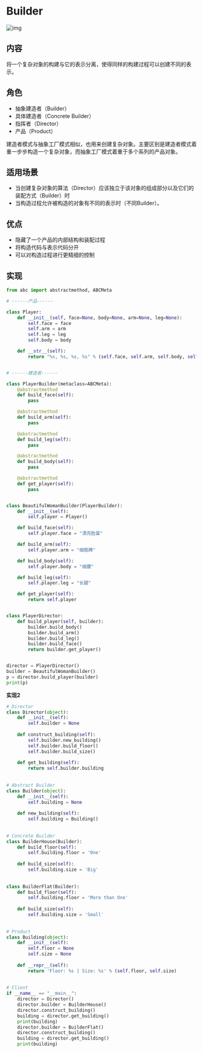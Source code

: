 # Builder

![img](https://images2017.cnblogs.com/blog/1168194/201711/1168194-20171118142258468-1405473139.png)

## 内容

将一个复杂对象的构建与它的表示分离，使得同样的构建过程可以创建不同的表示。

## 角色

- 抽象建造者（Builder）
- 具体建造者（Concrete Builder）
- 指挥者（Director）
- 产品（Product）

建造者模式与抽象工厂模式相似，也用来创建复杂对象。主要区别是建造者模式着重一步步构造一个复杂对象，而抽象工厂模式着重于多个系列的产品对象。

## 适用场景

- 当创建复杂对象的算法（Director）应该独立于该对象的组成部分以及它们的装配方式（Builder）时
- 当构造过程允许被构造的对象有不同的表示时（不同Builder）。

## 优点

- 隐藏了一个产品的内部结构和装配过程
- 将构造代码与表示代码分开
- 可以对构造过程进行更精细的控制

## 实现

```python
from abc import abstractmethod, ABCMeta

# ------产品------

class Player:
    def __init__(self, face=None, body=None, arm=None, leg=None):
        self.face = face
        self.arm = arm
        self.leg = leg
        self.body = body

    def __str__(self):
        return "%s, %s, %s, %s" % (self.face, self.arm, self.body, self.leg)


# ------建造者------

class PlayerBuilder(metaclass=ABCMeta):
    @abstractmethod
    def build_face(self):
        pass

    @abstractmethod
    def build_arm(self):
        pass

    @abstractmethod
    def build_leg(self):
        pass

    @abstractmethod
    def build_body(self):
        pass

    @abstractmethod
    def get_player(self):
        pass


class BeautifulWomanBuilder(PlayerBuilder):
    def __init__(self):
        self.player = Player()

    def build_face(self):
        self.player.face = "漂亮脸蛋"

    def build_arm(self):
        self.player.arm = "细胳膊"

    def build_body(self):
        self.player.body = "细腰"

    def build_leg(self):
        self.player.leg = "长腿"

    def get_player(self):
        return self.player


class PlayerDirector:
    def build_player(self, builder):
        builder.build_body()
        builder.build_arm()
        builder.build_leg()
        builder.build_face()
        return builder.get_player()


director = PlayerDirector()
builder = BeautifulWomanBuilder()
p = director.build_player(builder)
print(p)
```

**实现2**

```python
# Director
class Director(object):
    def __init__(self):
        self.builder = None
 
    def construct_building(self):
        self.builder.new_building()
        self.builder.build_floor()
        self.builder.build_size()
 
    def get_building(self):
        return self.builder.building
 
 
# Abstract Builder
class Builder(object):
    def __init__(self):
        self.building = None
 
    def new_building(self):
        self.building = Building()
 
 
# Concrete Builder
class BuilderHouse(Builder):
    def build_floor(self):
        self.building.floor = 'One'
 
    def build_size(self):
        self.building.size = 'Big'
 
 
class BuilderFlat(Builder):
    def build_floor(self):
        self.building.floor = 'More than One'
 
    def build_size(self):
        self.building.size = 'Small'
 
 
# Product
class Building(object):
    def __init__(self):
        self.floor = None
        self.size = None
 
    def __repr__(self):
        return 'Floor: %s | Size: %s' % (self.floor, self.size)
 
 
# Client
if __name__ == "__main__":
    director = Director()
    director.builder = BuilderHouse()
    director.construct_building()
    building = director.get_building()
    print(building)
    director.builder = BuilderFlat()
    director.construct_building()
    building = director.get_building()
    print(building)
```

